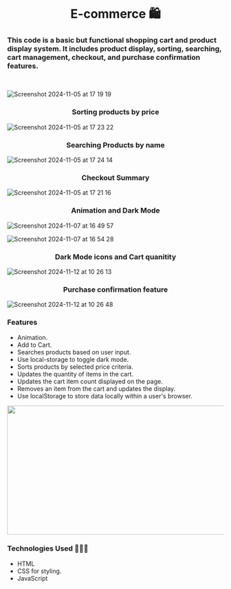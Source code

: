 
<h1 align="center">E-commerce 🛍️ </h1> 



### This code is a basic but functional shopping cart and product display system. It includes product display, sorting, searching, cart management, checkout, and purchase confirmation features.

<br>

![Screenshot 2024-11-05 at 17 19 19](https://github.com/user-attachments/assets/a9de9ddb-3cfa-4917-91a9-249a53c7c1eb)



<h3 align="center">Sorting products by price</h3> 

![Screenshot 2024-11-05 at 17 23 22](https://github.com/user-attachments/assets/1c91d2ae-fe59-4e17-a3cb-9323678bc63b)

<h3 align="center">Searching Products by name</h3> 

![Screenshot 2024-11-05 at 17 24 14](https://github.com/user-attachments/assets/15ce979b-1eb2-4d83-941b-01d412cdfbd7)



<h3 align="center">Checkout Summary</h3> 

![Screenshot 2024-11-05 at 17 21 16](https://github.com/user-attachments/assets/38d1ba7e-847b-4e5a-846e-3f38d159c3af)

<h3 align="center">Animation and Dark Mode</h3> 

![Screenshot 2024-11-07 at 16 49 57](https://github.com/user-attachments/assets/c267d3ff-07ea-4519-8903-494a8f5ab41a)

![Screenshot 2024-11-07 at 16 54 28](https://github.com/user-attachments/assets/9b6e4c1c-12fa-4342-8713-d0a8183989c0)

<h3 align="center">Dark Mode icons and Cart quanitity</h3> 

![Screenshot 2024-11-12 at 10 26 13](https://github.com/user-attachments/assets/30d513ed-4859-4639-9f02-e7bf55de6bda)

<h3 align="center">Purchase confirmation feature </h3> 

![Screenshot 2024-11-12 at 10 26 48](https://github.com/user-attachments/assets/4f3aec82-b28c-4035-a74b-8f67f25c7858)



### Features

- Animation.
- Add to Cart.
- Searches products based on user input.
- Use local-storage to toggle dark mode.
- Sorts products by selected price criteria.
- Updates the quantity of items in the cart.
- Updates the cart item count displayed on the page.
- Removes an item from the cart and updates the display.
- Use localStorage to store data locally within a user's browser.

<div align="center">
<img src="https://media.giphy.com/media/v1.Y2lkPTc5MGI3NjExZWlwemw2bG5veXRsYzcxbXBpeHprcHA4cWVicW1sYzN3Nmt2czFjbSZlcD12MV9pbnRlcm5hbF9naWZfYnlfaWQmY3Q9Zw/L1R1tvI9svkIWwpVYr/giphy.gif" width="600" height="300"/>
</div>

### Technologies Used 👩🏻‍💻
- HTML
- CSS for styling.
- JavaScript 




